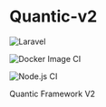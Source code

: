 # Quantic-v2

![Laravel](https://github.com/Quantical-Solutions/Quantic-v2/workflows/Laravel/badge.svg)

![Docker Image CI](https://github.com/Quantical-Solutions/Quantic-v2/workflows/Docker%20Image%20CI/badge.svg)

![Node.js CI](https://github.com/Quantical-Solutions/Quantic-v2/workflows/Node.js%20CI/badge.svg)

 Quantic Framework V2
